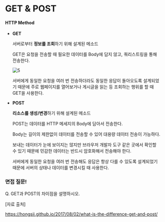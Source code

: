 # GET & POST

#### **HTTP Method**

- **GET**

  서버로부터 **정보를 조회**하기 위해 설계된 메소드

  GET은 요청을 전송할 때 필요한 데이터를 Body에 담지 않고, 쿼리스트링을 통해 전송한다.

  ![5](https://user-images.githubusercontent.com/24764210/108339653-06e0a080-721b-11eb-8c6d-4476d1eb4014.PNG)
  
  서버에게 동일한 요청을 여러 번 전송하더라도 동일한 응답이 돌아오도록 설계되었기 때문에 주로 웹페이지를 열어보거나 게시글을 읽는 등 조회하는 행위를 할 때 GET을 사용한다.
  
  
  
- **POST**

  **리소스를 생성/변경**하기 위해 설계된 메소드

  POST는 데이터를 HTTP 메세지의 Body에 담아서 전송한다.

  Body는 길이의 제한없이 데이터를 전송할 수 있어 대용량 데이터 전송이 가능하다.

  보내는 데이터가 눈에 보이지는 않지만 브라우저 개발자 도구 같은 곳에서 확인할 수 있기 때문에 민감한 데이터는 반드시 암호화해서 전송해야 한다.

  서버에게 동일한 요청을 여러 번 전송해도 응답은 항상 다를 수 있도록 설계되었기 때문에 서버의 상태나 데이터를 변경시킬 때 사용한다.





### 면접 질문!

Q. GET과 POST의 차이점을 설명하시오.







[자료 출처]

https://hongsii.github.io/2017/08/02/what-is-the-difference-get-and-post/
